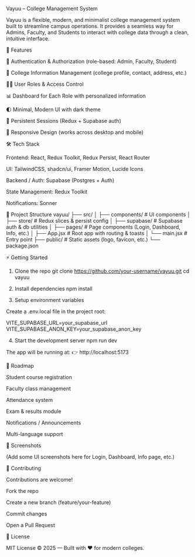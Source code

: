 Vayuu – College Management System

Vayuu is a flexible, modern, and minimalist college management system built to streamline campus operations.
It provides a seamless way for Admins, Faculty, and Students to interact with college data through a clean, intuitive interface.

🚀 Features

🔑 Authentication & Authorization (role-based: Admin, Faculty, Student)

🏫 College Information Management (college profile, contact, address, etc.)

👨‍🎓 User Roles & Access Control

📊 Dashboard for Each Role with personalized information

🌓 Minimal, Modern UI with dark theme

🔄 Persistent Sessions (Redux + Supabase auth)

📱 Responsive Design (works across desktop and mobile)

🛠️ Tech Stack

Frontend: React, Redux Toolkit, Redux Persist, React Router

UI: TailwindCSS, shadcn/ui, Framer Motion, Lucide Icons

Backend / Auth: Supabase (Postgres + Auth)

State Management: Redux Toolkit

Notifications: Sonner

📂 Project Structure
vayuu/
├── src/
│   ├── components/     # UI components
│   ├── store/          # Redux slices & persist config
│   ├── supabase/       # Supabase auth & db utilities
│   ├── pages/          # Page components (Login, Dashboard, Info, etc.)
│   ├── App.jsx         # Root app with routing & toasts
│   └── main.jsx        # Entry point
├── public/             # Static assets (logo, favicon, etc.)
└── package.json

⚡ Getting Started
1. Clone the repo
git clone https://github.com/your-username/vayuu.git
cd vayuu

2. Install dependencies
npm install

3. Setup environment variables

Create a .env.local file in the project root:

VITE_SUPABASE_URL=your_supabase_url
VITE_SUPABASE_ANON_KEY=your_supabase_anon_key

4. Start the development server
npm run dev


The app will be running at:
👉 http://localhost:5173

🎯 Roadmap

 Student course registration

 Faculty class management

 Attendance system

 Exam & results module

 Notifications / Announcements

 Multi-language support

📸 Screenshots

(Add some UI screenshots here for Login, Dashboard, Info page, etc.)

🤝 Contributing

Contributions are welcome!

Fork the repo

Create a new branch (feature/your-feature)

Commit changes

Open a Pull Request

📄 License

MIT License © 2025 — Built with ❤️ for modern colleges.
